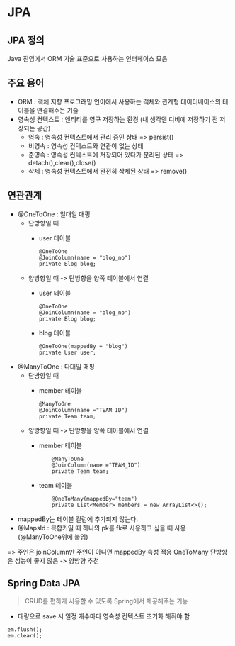 # JPA

## JPA 정의
Java 진영에서 ORM 기술 표준으로 사용하는 인터페이스 모음

## 주요 용어
- ORM : 객체 지향 프로그래밍 언어에서 사용하는 객체와 관계형 데이터베이스의 테이블을 연결해주는 기술
- 영속성 컨텍스트 : 엔티티를 영구 저장하는 환경 (내 생각엔 디비에 저장하기 전 저장되는 공간)
    - 영속 : 영속성 컨텍스트에서 관리 중인 상태 => persist()
    - 비영속 : 영속성 컨텍스트와 연관이 없는 상태
    - 준영속 : 영속성 컨텍스트에 저장되어 있다가 분리된 상태 => detach(),clear(),close()
    - 삭제 : 영속성 컨텍스트에서 완전히 삭제된 상태 => remove()

## 연관관계
- @OneToOne : 일대일 매핑
    - 단방향일 때
      - user 테이블

            @OneToOne
            @JoinColumn(name = "blog_no")
            private Blog blog;

    - 양방향일 때 -> 단방향을 양쪽 테이블에서 연결
      - user 테이블

            @OneToOne
            @JoinColumn(name = "blog_no")
            private Blog blog;
      
      - blog 테이블

            @OneToOne(mappedBy = "blog")
            private User user;

- @ManyToOne : 다대일 매핑
  - 단방향일 때
    - member 테이블
      
          @ManyToOne
          @JoinColumn(name ="TEAM_ID")
          private Team team;

  - 양방향일 때 -> 단방향을 양쪽 테이블에서 연결
    - member 테이블
        
              @ManyToOne
              @JoinColumn(name ="TEAM_ID")
              private Team team;

    - team 테이블

              @OneToMany(mappedBy="team")
              private List<Member> members = new ArrayList<>();

- mappedBy는 테이블 컬럼에 추가되지 않는다.
- @MapsId : 복합키일 때 하나의 pk를 fk로 사용하고 싶을 때 사용 (@ManyToOne위에 붙임)

=> 주인은 joinColumn만 주인이 아니면 mappedBy 속성 적용
      OneToMany 단방향은 성능이 좋지 않음 -> 양방향 추천

## Spring Data JPA
> CRUD를 편하게 사용할 수 있도록 Spring에서 제공해주는 기능

- 대량으로 save 시 일정 개수마다 영속성 컨텍스트 초기화 해줘야 함

```
em.flush();
em.clear();
```
